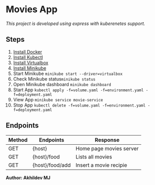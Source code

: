 # Movies App

_This project is developed using express with kuberenetes support._

## Steps

1. [Install Docker](https://www.docker.com/products/docker-desktop)
2. [Install Kubectl](https://kubernetes.io/docs/tasks/tools)
3. [Install Virtualbox](https://minikube.sigs.k8s.io/docs/start)
4. [Install Minikube](https://www.virtualbox.org/wiki/Downloads)
5. Start Minikube `minikube start --driver=virtualbox`
6. Check Minikube status`minikube status`
7. Open Minikube dashboard `minikube dashboard`
8. Start App `kubectl apply -f=volume.yaml -f=environment.yaml -f=deployment.yaml`
9. View App `minikube service movie-service `
10. Stop App `kubectl delete -f=volume.yaml -f=environment.yaml -f=deployment.yaml`

## Endpoints

| Method | Endpoints       | Response                |
| ------ | --------------- | ----------------------- |
| GET    | {host}          | Home page movies server |
| GET    | {host}/food     | Lists all movies        |
| GET    | {host}/food/add | Insert a movie recipie  |

**Author: Akhildev MJ**
